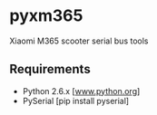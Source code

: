 # pyxm365
Xiaomi M365 scooter serial bus tools

## Requirements
* Python 2.6.x [www.python.org]
* PySerial [pip install pyserial]
